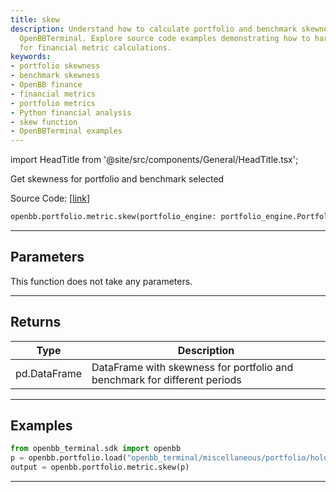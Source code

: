 ```yaml
---
title: skew
description: Understand how to calculate portfolio and benchmark skewness with the
  OpenBBTerminal. Explore source code examples demonstrating how to harness Python
  for financial metric calculations.
keywords:
- portfolio skewness
- benchmark skewness
- OpenBB finance
- financial metrics
- portfolio metrics
- Python financial analysis
- skew function
- OpenBBTerminal examples
---
```


import HeadTitle from '@site/src/components/General/HeadTitle.tsx';

<HeadTitle title="portfolio.metric.skew - Reference | OpenBB SDK Docs" />

Get skewness for portfolio and benchmark selected

Source Code: [[link](https://github.com/OpenBB-finance/OpenBBTerminal/tree/main/openbb_terminal/portfolio/portfolio_model.py#L1029)]

```python wordwrap
openbb.portfolio.metric.skew(portfolio_engine: portfolio_engine.PortfolioEngine)
```

---

## Parameters

This function does not take any parameters.

---

## Returns

| Type | Description |
| ---- | ----------- |
| pd.DataFrame | DataFrame with skewness for portfolio and benchmark for different periods |
---

## Examples

```python
from openbb_terminal.sdk import openbb
p = openbb.portfolio.load("openbb_terminal/miscellaneous/portfolio/holdings_example.xlsx")
output = openbb.portfolio.metric.skew(p)
```

---

